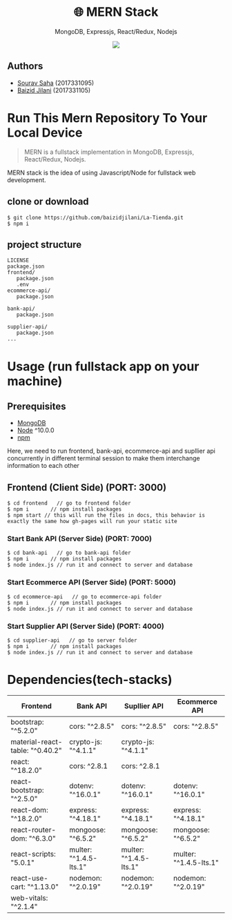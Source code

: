 <h1 align="center">
🌐 MERN Stack
</h1>
<p align="center">
MongoDB, Expressjs, React/Redux, Nodejs
</p>

<p align="center">
   <a href="https://travis-ci.com/amazingandyyy/mern">
      <img src="https://travis-ci.com/amazingandyyy/mern.svg?branch=master" />
   </a>
</p>

## Authors
- [Sourav Saha](https://github.com/bracealround) (2017331095)
- [Baizid Jilani](https://github.com/baizidjilani) (2017331105)

# Run This Mern Repository To Your Local Device

> MERN is a fullstack implementation in MongoDB, Expressjs, React/Redux, Nodejs.

MERN stack is the idea of using Javascript/Node for fullstack web development.

## clone or download
```terminal
$ git clone https://github.com/baizidjilani/La-Tienda.git
$ npm i
```

## project structure
```terminal
LICENSE
package.json
frontend/
   package.json
   .env 
ecommerce-api/
   package.json
   
bank-api/
   package.json
   
supplier-api/
   package.json
...
```

# Usage (run fullstack app on your machine)

## Prerequisites
- [MongoDB](https://www.mongodb.com/try/download/community)
- [Node](https://nodejs.org/en/download/) ^10.0.0
- [npm](https://nodejs.org/en/download/package-manager/)

Here, we need to run frontend, bank-api, ecommerce-api and supllier api concurrently in different terminal session to make them interchange information to each other

## Frontend (Client Side) (PORT: 3000)
```terminal
$ cd frontend   // go to frontend folder
$ npm i       // npm install packages
$ npm start // this will run the files in docs, this behavior is exactly the same how gh-pages will run your static site
```


### Start Bank API (Server Side) (PORT: 7000)

```terminal
$ cd bank-api   // go to bank-api folder
$ npm i       // npm install packages
$ node index.js // run it and connect to server and database
```

### Start Ecommerce API (Server Side) (PORT: 5000)

```terminal
$ cd ecommerce-api   // go to ecommerce-api folder
$ npm i       // npm install packages
$ node index.js // run it and connect to server and database
```

### Start Supplier API (Server Side) (PORT: 4000)

```terminal
$ cd supplier-api   // go to server folder
$ npm i       // npm install packages
$ node index.js // run it and connect to server and database
```


# Dependencies(tech-stacks)
Frontend | Bank API | Supllier API| Ecommerce API
--- | ---| ---| ---
bootstrap: "^5.2.0"| cors: "^2.8.5"| cors: "^2.8.5"| cors: "^2.8.5"
material-react-table: "^0.40.2"| crypto-js: "^4.1.1"| crypto-js: "^4.1.1"
react: "^18.2.0" | cors: ^2.8.1| cors: ^2.8.1
react-bootstrap: "^2.5.0"| dotenv: "^16.0.1"| dotenv: "^16.0.1"| dotenv: "^16.0.1"
react-dom: "^18.2.0" | express: "^4.18.1"| express: "^4.18.1"| express: "^4.18.1"
react-router-dom: "^6.3.0"| mongoose: "^6.5.2"| mongoose: "^6.5.2"| mongoose: "^6.5.2"
react-scripts: "5.0.1"| multer: "^1.4.5-lts.1"| multer: "^1.4.5-lts.1"| multer: "^1.4.5-lts.1"
react-use-cart: "^1.13.0"| nodemon: "^2.0.19"| nodemon: "^2.0.19"| nodemon: "^2.0.19"
web-vitals: "^2.1.4"|||
